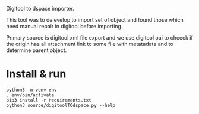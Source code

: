 Digitool to dspace importer.

This tool was to delevelop to import set of object and found those which need manual repair in digitool before importing.

Primary source is digitool xml file export and we use digitool oai to chceck if the origin has all attachment link to some file with metatadata and to determine parent object.

# Install & run
```
python3 -m venv env
. env/bin/activate
pip3 install -r requirements.txt
python3 source/digitoolTOdspace.py --help 
```

